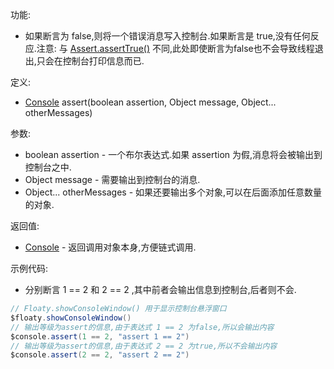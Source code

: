 功能:

+ 如果断言为 false,则将一个错误消息写入控制台.如果断言是 true,没有任何反应.注意:
  与 [Assert.assertTrue()](/API/Assert/Assert/README.md?id=assertTrue)
  不同,此处即使断言为false也不会导致线程退出,只会在控制台打印信息而已.

定义:

+ [Console](/API/Console/Console/README.md) assert(boolean assertion, Object message, Object...
  otherMessages)

参数:

+ boolean assertion - 一个布尔表达式.如果 assertion 为假,消息将会被输出到控制台之中.
+ Object message - 需要输出到控制台的消息.
+ Object... otherMessages - 如果还要输出多个对象,可以在后面添加任意数量的对象.

返回值:

+ [Console](/API/Console/Console/README.md) - 返回调用对象本身,方便链式调用.

示例代码:

+ 分别断言 1 == 2 和 2 == 2 ,其中前者会输出信息到控制台,后者则不会.

```groovy
// Floaty.showConsoleWindow() 用于显示控制台悬浮窗口
$floaty.showConsoleWindow()
// 输出等级为assert的信息,由于表达式 1 == 2 为false,所以会输出内容
$console.assert(1 == 2, "assert 1 == 2")
// 输出等级为assert的信息,由于表达式 2 == 2 为true,所以不会输出内容
$console.assert(2 == 2, "assert 2 == 2")
```